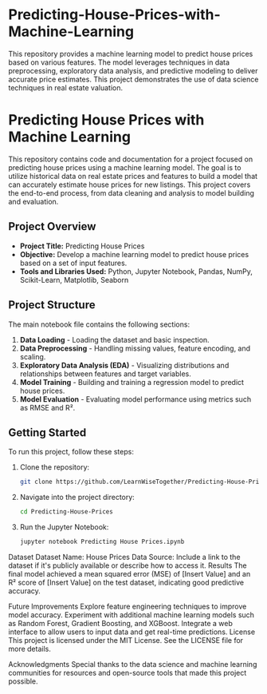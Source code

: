 # Predicting-House-Prices-with-Machine-Learning
This repository provides a machine learning model to predict house prices based on various features. The model leverages techniques in data preprocessing, exploratory data analysis, and predictive modeling to deliver accurate price estimates. This project demonstrates the use of data science techniques in real estate valuation.

# Predicting House Prices with Machine Learning

This repository contains code and documentation for a project focused on predicting house prices using a machine learning model. The goal is to utilize historical data on real estate prices and features to build a model that can accurately estimate house prices for new listings. This project covers the end-to-end process, from data cleaning and analysis to model building and evaluation.

## Project Overview
- **Project Title:** Predicting House Prices
- **Objective:** Develop a machine learning model to predict house prices based on a set of input features.
- **Tools and Libraries Used:** Python, Jupyter Notebook, Pandas, NumPy, Scikit-Learn, Matplotlib, Seaborn

## Project Structure
The main notebook file contains the following sections:
1. **Data Loading** - Loading the dataset and basic inspection.
2. **Data Preprocessing** - Handling missing values, feature encoding, and scaling.
3. **Exploratory Data Analysis (EDA)** - Visualizing distributions and relationships between features and target variables.
4. **Model Training** - Building and training a regression model to predict house prices.
5. **Model Evaluation** - Evaluating model performance using metrics such as RMSE and R².

## Getting Started
To run this project, follow these steps:

1. Clone the repository:
   ```bash
   git clone https://github.com/LearnWiseTogether/Predicting-House-Prices.git

2. Navigate into the project directory:
   ```bash
   cd Predicting-House-Prices
3. Run the Jupyter Notebook:
   ```bash
   jupyter notebook Predicting House Prices.ipynb
Dataset
Dataset Name: House Prices Data
Source: Include a link to the dataset if it's publicly available or describe how to access it.
Results
The final model achieved a mean squared error (MSE) of [Insert Value] and an R² score of [Insert Value] on the test dataset, indicating good predictive accuracy.

Future Improvements
Explore feature engineering techniques to improve model accuracy.
Experiment with additional machine learning models such as Random Forest, Gradient Boosting, and XGBoost.
Integrate a web interface to allow users to input data and get real-time predictions.
License
This project is licensed under the MIT License. See the LICENSE file for more details.

Acknowledgments
Special thanks to the data science and machine learning communities for resources and open-source tools that made this project possible.


